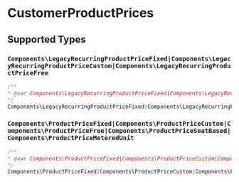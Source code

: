 # CustomerProductPrices


## Supported Types

### `Components\LegacyRecurringProductPriceFixed|Components\LegacyRecurringProductPriceCustom|Components\LegacyRecurringProductPriceFree`

```php
/**
* @var Components\LegacyRecurringProductPriceFixed|Components\LegacyRecurringProductPriceCustom|Components\LegacyRecurringProductPriceFree
*/
Components\LegacyRecurringProductPriceFixed|Components\LegacyRecurringProductPriceCustom|Components\LegacyRecurringProductPriceFree $value = /* values here */
```

### `Components\ProductPriceFixed|Components\ProductPriceCustom|Components\ProductPriceFree|Components\ProductPriceSeatBased|Components\ProductPriceMeteredUnit`

```php
/**
* @var Components\ProductPriceFixed|Components\ProductPriceCustom|Components\ProductPriceFree|Components\ProductPriceSeatBased|Components\ProductPriceMeteredUnit
*/
Components\ProductPriceFixed|Components\ProductPriceCustom|Components\ProductPriceFree|Components\ProductPriceSeatBased|Components\ProductPriceMeteredUnit $value = /* values here */
```

